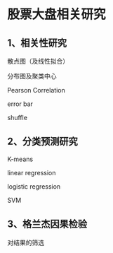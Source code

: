 # 股票大盘相关研究

## 1、相关性研究

散点图（及线性拟合）

分布图及聚类中心

Pearson Correlation

error bar

shuffle

## 2、分类预测研究

K-means

linear regression

logistic regression

SVM

## 3、格兰杰因果检验

对结果的筛选